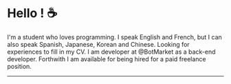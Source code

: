 # Hello ! :coffee:

I'm a student who loves programming. I speak English and French, but I can also speak Spanish, Japanese, Korean and Chinese.
Looking for experiences to fill in my CV.
I am developer at @BotMarket as a back-end developer. Forthwith I am available for being hired for a paid freelance position.

---

<img src="https://komarev.com/ghpvc/?username=PxndxDev&style=flat-square&color=blue" alt=""/>
